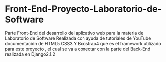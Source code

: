 # Front-End-Proyecto-Laboratorio-de-Software
Parte Front-End del desarrollo del aplicativo web para la materia de Laboratorio de Software
Realizada con ayuda de tutoriales de YouTube documentación de HTML5 CSS3 Y Boostrap4 que es el framework utilizado para 
este proyecto , el cual se va a conectar con la parte del Back-End realizada en Django2.1.2


